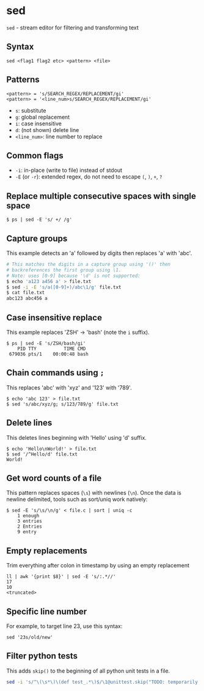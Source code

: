 # sed

`sed` - stream editor for filtering and transforming text

## Syntax
```
sed <flag1 flag2 etc> <pattern> <file>
```

## Patterns
```
<pattern> = 's/SEARCH_REGEX/REPLACEMENT/gi'
<pattern> = '<line_num>s/SEARCH_REGEX/REPLACEMENT/gi'
```
- `s`: substitute
- `g`: global replacement
- `i`: case insensitive
- `d`: (not shown) delete line
- `<line_num>`: line number to replace

## Common flags
- `-i`: in-place (write to file) instead of stdout
- `-E` (or `-r`): extended regex, do not need to escape `(`, `)`, `+`, `?`

## Replace multiple consecutive spaces with single space
```
$ ps | sed -E 's/ +/ /g'
```

## Capture groups
This example detects an 'a' followed by digits then replaces 'a' with 'abc'.

```bash
# This matches the digits in a capture group using '()' then
# backreferences the first group using \1.
# Note: uses [0-9] because '\d' is not supported:
$ echo 'a123 a456 a' > file.txt
$ sed -i -E 's/a([0-9]+)/abc\1/g' file.txt
$ cat file.txt
abc123 abc456 a
```

## Case insensitive replace
This example replaces 'ZSH' -> 'bash' (note the `i` suffix).
```
$ ps | sed -E 's/ZSH/bash/gi'
    PID TTY          TIME CMD
 679036 pts/1    00:00:48 bash
```

## Chain commands using `;`
This replaces 'abc' with 'xyz' and '123' with '789'.
```
$ echo 'abc 123' > file.txt
$ sed 's/abc/xyz/g; s/123/789/g' file.txt
```

## Delete lines
This deletes lines beginning with 'Hello' using 'd' suffix.
```
$ echo 'Hello\nWorld!' > file.txt
$ sed '/^Hello/d' file.txt
World!
```

## Get word counts of a file
This pattern replaces spaces (`\s`) with newlines (`\n`). Once the data is newline delimited, tools such as sort/uniq work natively:
```
$ sed -E 's/\s/\n/g' < file.c | sort | uniq -c
    1 enough
    3 entries
    2 Entries
    9 entry
```

## Empty replacements
Trim everything after colon in timestamp by using an empty replacement
```
ll | awk '{print $8}' | sed -E 's/:.*//'
17
10
<truncated>
```

## Specific line number
For example, to target line 23, use this syntax:
```
sed '23s/old/new'
```

## Filter python tests
This adds `skip()` to the beginning of all python unit tests in a file.
```bash
sed -i 's/^\(\s*\)\(def test_.*\)$/\1@unittest.skip("TODO: temporarily skipped")\n\1\2/' your_file.py
```
